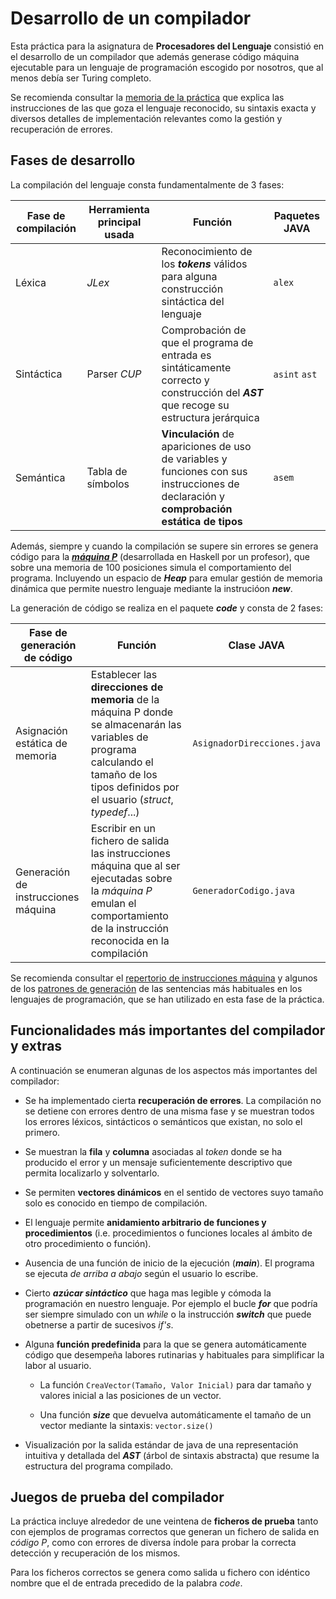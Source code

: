 # Desarrollo de un compilador

Esta práctica para la asignatura de **Procesadores del Lenguaje** consistió en el desarrollo de un compilador que además generase código máquina ejecutable para un lenguaje de programación escogido por nosotros, que al menos debía ser Turing completo.

Se recomienda consultar la [memoria de la práctica](https://github.com/Jorgitou98/PracticasProcesadoresDelLenguaje/blob/master/Memoria%20de%20la%20pr%C3%A1ctica.pdf) que explica las instrucciones de las que goza el lenguaje reconocido, su sintaxis exacta y diversos detalles de implementación relevantes como la gestión y recuperación de errores.

## Fases de desarrollo

La compilación del lenguaje consta fundamentalmente de 3 fases:

| Fase de compilación | Herramienta principal usada | Función | Paquetes JAVA|
|--|--|--|--|
| Léxica | *JLex* |Reconocimiento de los ***tokens*** válidos para alguna construcción sintáctica del lenguaje | `alex`|
| Sintáctica | Parser *CUP* | Comprobación de que el programa de entrada es sintáticamente correcto y construcción del ***AST*** que recoge su estructura jerárquica | `asint` `ast` |
| Semántica | Tabla de símbolos| **Vinculación** de apariciones de uso de variables y funciones con sus instrucciones de declaración y **comprobación estática de tipos** | `asem` |


Además, siempre y cuando la compilación se supere sin errores se genera código para la [***máquina P***](https://github.com/Jorgitou98/PracticasProcesadoresDelLenguaje/blob/master/maquinaP.zip) (desarrollada en Haskell por un profesor), que sobre una memoria de 100 posiciones simula el comportamiento del programa. Incluyendo un espacio de ***Heap*** para emular gestión de memoria dinámica que permite nuestro lenguaje mediante la instrucióon ***new***.

La generación de código se realiza en el paquete ***code*** y consta de 2 fases:

| Fase de generación de código | Función | Clase JAVA
|--|--|--|
| Asignación estática de memoria | Establecer las **direcciones de memoria** de la máquina P donde se almacenarán las variables de programa calculando el tamaño de los tipos definidos por el usuario (*struct*, *typedef*...)  | `AsignadorDirecciones.java`
| Generación de instrucciones máquina | Escribir en un fichero de salida las instrucciones máquina que al ser ejecutadas sobre la *máquina P* emulan el comportamiento de la instrucción reconocida en la compilación  | `GeneradorCodigo.java` |

Se recomienda consultar el [repertorio de instrucciones máquina](https://github.com/Jorgitou98/PracticasProcesadoresDelLenguaje/blob/master/Instrucciones%20de%20la%20maquina%20p.pdf) y algunos de los [patrones de generación](https://github.com/Jorgitou98/PracticasProcesadoresDelLenguaje/blob/master/Patrones%20de%20generacion%20de%20codigo.pdf) de las sentencias más habituales en los lenguajes de programación, que se han utilizado en esta fase de la práctica.

## Funcionalidades más importantes del compilador y extras
A continuación se enumeran algunas de los aspectos más importantes del compilador:

- Se ha implementado cierta **recuperación de errores**. La compilación no se detiene con errores dentro de una misma fase y se muestran todos los errores léxicos, sintácticos o semánticos que existan, no solo el primero.

- Se muestran la **fila** y **columna** asociadas al *token* donde se ha producido el error y un mensaje suficientemente descriptivo que permita localizarlo y solventarlo.

- Se permiten **vectores dinámicos** en el sentido de vectores suyo tamaño solo es conocido en tiempo de compilación.

- El lenguaje permite **anidamiento arbitrario de funciones y procedimientos** (i.e. procedimientos o funciones locales al ámbito de otro procedimiento o función).

- Ausencia de una función de inicio de la ejecución (***main***). El programa se ejecuta *de arriba a abajo* según el usuario lo escribe.

- Cierto ***azúcar sintáctico*** que haga mas legible y cómoda la programación en nuestro lenguaje. Por ejemplo el bucle ***for*** que podría ser siempre simulado con un *while* o la instrucción ***switch*** que puede obetnerse a partir de sucesivos *if's*.

- Alguna **función predefinida** para la que se genera automáticamente código que desempeña labores rutinarias y habituales para simplificar la labor al usuario. 
	- La función `CreaVector(Tamaño, Valor Inicial)` para dar tamaño y valores inicial a las posiciones de un vector.
	
	- Una función ***size*** que devuelva automáticamente el tamaño de un vector mediante la sintaxis: `vector.size()`
	
- Visualización por la salida estándar de java de una representación intuitiva y detallada del ***AST*** (árbol de sintaxis abstracta) que resume la estructura del programa compilado.

## Juegos de prueba del compilador

La práctica incluye alrededor de une veintena de **ficheros de prueba** tanto con ejemplos de programas correctos que generan un fichero de salida en *código P*, como con errores de diversa índole para probar la correcta detección y recuperación de los mismos.

Para los ficheros correctos se genera como salida u fichero con idéntico nombre que el de entrada precedido de la palabra *code*.
